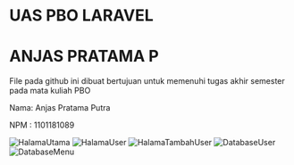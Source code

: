 # UAS PBO LARAVEL
# ANJAS PRATAMA P

File pada github ini dibuat bertujuan untuk memenuhi tugas akhir semester pada mata kuliah PBO

<p>Nama: Anjas Pratama Putra</p>
<p>NPM : 1101181089</p>

![HalamaUtama](https://user-images.githubusercontent.com/83621775/126147391-e9cad079-4680-4085-aa45-ee9e562cf6e7.png)
![HalamaUser](https://user-images.githubusercontent.com/83621775/126147387-7416fba3-702e-4f91-8c41-9be59e9cb9dd.png)
![HalamaTambahUser](https://user-images.githubusercontent.com/83621775/126147381-7550e22a-bb9c-4b5c-992b-29c536347d9a.png)
![DatabaseUser](https://user-images.githubusercontent.com/83621775/126147372-7e0a8a1a-d613-4b66-a2e0-7226ee1ee479.png)
![DatabaseMenu](https://user-images.githubusercontent.com/83621775/126147394-172803a0-83ec-4964-9595-c551ab6832bf.png)


